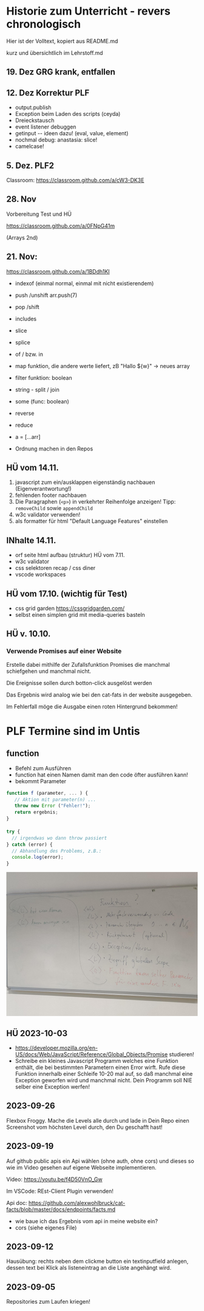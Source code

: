 # Historie zum Unterricht - revers chronologisch

Hier ist der Volltext, kopiert aus README.md

kurz und übersichtlich im Lehrstoff.md

## 19. Dez GRG krank, entfallen

## 12. Dez Korrektur PLF

-   output.publish
-   Exception beim Laden des scripts (ceyda)
-   Dreieckstausch
-   event listener debuggen
-   getinput -- ideen dazu! (eval, value, element)
-   nochmal debug: anastasia: slice!
-   camelcase!

## 5. Dez. PLF2

Classroom: <https://classroom.github.com/a/cW3-DK3E>

## 28. Nov

Vorbereitung Test und HÜ

<https://classroom.github.com/a/0FNpG41m>

(Arrays 2nd)

## 21. Nov:

<https://classroom.github.com/a/1BDdh1KI>

-   indexof (einmal normal, einmal mit nicht existierendem)
-   push /unshift arr.push(7)
-   pop /shift
-   includes
-   slice
-   splice
-   of / bzw. in
-   map funktion, die andere werte liefert, zB "Hallo ${w}" -> neues array
-   filter funktion: boolean
-   string - split / join
-   some (func: boolean)
-   reverse
-   reduce
-   a = [...arr]

-   Ordnung machen in den Repos

## HÜ vom 14.11.

1. javascript zum ein/ausklappen eigenständig nachbauen (Eigenverantwortung!)
2. fehlenden footer nachbauen
3. Die Paragraphen (`<p>`) in verkehrter Reihenfolge anzeigen! Tipp:
   `removeChild` sowie `appendChild`
4. w3c validator verwenden!
5. als formatter für html "Default Language Features" einstellen

## INhalte 14.11.

-   orf seite html aufbau (struktur) HÜ vom 7.11.
-   w3c validator
-   css selektoren recap / css diner
-   vscode workspaces

## HÜ vom 17.10. (wichtig für Test)

-   css grid garden <https://cssgridgarden.com/>
-   selbst einen simplen grid mit media-queries basteln

## HÜ v. 10.10.

### Verwende Promises auf einer Website

Erstelle dabei mithilfe der Zufallsfunktion Promises die manchmal schiefgehen
und manchmal nicht.

Die Ereignisse sollen durch botton-click ausgelöst werden

Das Ergebnis wird analog wie bei den cat-fats in der website ausgegeben.

Im Fehlerfall möge die Ausgabe einen roten Hintergrund bekommen!

# PLF Termine sind im Untis

## function

-   Befehl zum Ausführen
-   function hat einen Namen damit man den code öfter ausführen kann!
-   bekommt Parameter

```js
function f (parameter, ... ) {
   // Aktion mit parameter(n) ...
   throw new Error ("Fehler!");
   return ergebnis;
}

try {
  // irgendwas wo dann throw passiert
} catch (error) {
  // Abhandlung des Problems, z.B.:
  console.log(error);
}
```

![siehe tafelbild](functions-tafel.jpg)

## HÜ 2023-10-03

-   https://developer.mozilla.org/en-US/docs/Web/JavaScript/Reference/Global_Objects/Promise
    studieren!
-   Schreibe ein kleines Javascript Programm welches eine Funktion enthält, die
    bei bestimmten Parametern einen Error wirft. Rufe diese Funktion innerhalb
    einer Schleife 10-20 mal auf, so daß manchmal eine Exception geworfen wird
    und manchmal nicht. Dein Programm soll NIE selber eine Exception werfen!

## 2023-09-26

Flexbox Froggy. Mache die Levels alle durch und lade in Dein Repo einen
Screenshot vom höchsten Level durch, den Du geschafft hast!

## 2023-09-19

Auf github public apis ein Api wählen (ohne auth, ohne cors) und dieses so wie
im Video gesehen auf eigene Webseite implementieren.

Video: https://youtu.be/f4D50VnO_Gw

Im VSCode: REst-Client Plugin verwenden!

Api doc:
https://github.com/alexwohlbruck/cat-facts/blob/master/docs/endpoints/facts.md

-   wie baue ich das Ergebnis vom api in meine website ein?
-   cors (siehe eigenes File)

## 2023-09-12

Hausübung: rechts neben dem clickme button ein textinputfield anlegen, dessen
text bei Klick als listeneintrag an die Liste angehängt wird.

## 2023-09-05

Repositories zum Laufen kriegen!
